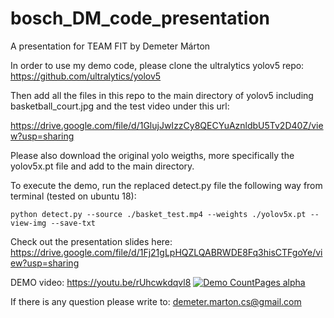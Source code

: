 # bosch_DM_code_presentation
A presentation for TEAM FIT by Demeter Márton


In order to use my demo code, please clone the ultralytics yolov5 repo: https://github.com/ultralytics/yolov5

Then add all the files in this repo to the main directory of yolov5 including basketball_court.jpg and the test video under this url:

https://drive.google.com/file/d/1GlujJwIzzCy8QECYuAznldbU5Tv2D40Z/view?usp=sharing

Please also download the original yolo weigths, more specifically the yolov5x.pt file and add to the main directory.

To execute the demo, run the replaced detect.py file the following way from terminal (tested on ubuntu 18):

`python detect.py --source ./basket_test.mp4 --weights ./yolov5x.pt --view-img --save-txt`

Check out the presentation slides here: https://drive.google.com/file/d/1Fj21gLpHQZLQABRWDE8Fq3hisCTFgoYe/view?usp=sharing

DEMO video: https://youtu.be/rUhcwkdqvl8
[![Demo CountPages alpha](https://gifs.com/gif/k2PxKK)](https://youtu.be/rUhcwkdqvl8)

If there is any question please write to: demeter.marton.cs@gmail.com
 
